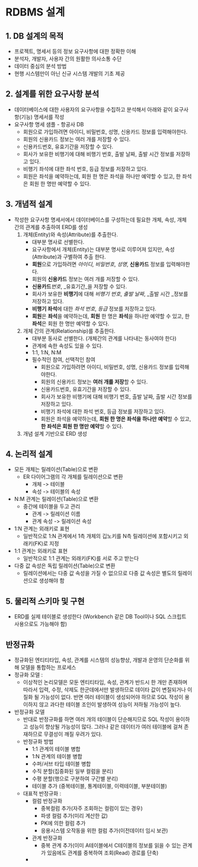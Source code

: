 # RDBMS 설계



## 1. DB 설계의 목적

- 프로젝트, 명세서 등의 정보 요구사항에 대한 정확한 이해
- 분석자, 개발자, 사용자 간의 원활한 의사소통 수단
- 데이터 중심의 분석 방법
- 현행 시스템만이 아닌 신규 시스템 개발의 기초 제공



## 2. 설계를 위한 요구사항 분석

- 데이터베이스에 대한 사용자의 요구사항을 수집하고 분석해서 아래와 같이 요구사항(기능) 명세서를 작성
- 요구사항 명세 샘플 - 항공사 DB
  - 회원으로 가입하려면 아이디, 비밀번호, 성명, 신용카드 정보를 입력해야한다.
  - 회원의 신용카드 정보는 여러 개를 저장할 수 있다.
  - 신용카드번호, 유효기간을 저장할 수 있다.
  - 회사가 보유한 비행기에 대해 비행기 번호, 출발 날짜, 출발 시간 정보를 저장하고 있다.
  - 비행기 좌석에 대한 좌석 번호, 등급 정보를 저장하고 있다.
  - 회원은 좌석을 예약하는데, 회원 한 명은 좌석을 하나만 예약할 수 있고, 한 좌석은 회원 한 명만 예약할 수 있다.





## 3. 개념적 설계

- 작성한 요구사항 명세서에서 데이터베이스를 구성하는데 필요한 개체, 속성, 개체 간의 관계를 추출하여 ERD를 생성
  1. 개체(Entity)와 속성(Attribute)를 추출한다.
     - 대부분 명사로 선별한다.
     - 요구사항에서 개체(Entity)는 대부분 명사로 이루어져 있지만, 속성(Attribute)과 구별하여 추출 한다.
     - **회원**으로 가입하려면 _아이디_, _비밀번호_, _성명_, **신용카드** 정보를 입력해야한다.
     - 회원의 **신용카드** 정보는 여러 개를 저장할 수 있다.
     - **신용카드**_번호_, _유효기간_을 저장할 수 있다.
     - 회사가 보유한 **비행기**에 대해 _비행기 번호_, _출발 날짜_, _출발 시간 _정보를 저장하고 있다.
     - **비행기 좌석**에 대한 _좌석 번호_, _등급_ 정보를 저장하고 있다.
     - **회원**은 **좌석**을 예약하는데, **회원** 한 명은 **좌석**을 하나만 예약할 수 있고, 한 **좌석**은 회원 한 명만 예약할 수 있다.
  2. 개체 간의 관계(Relationship)를 추출한다.
     - 대부분 동사로 선별한다. (개체간의 관계를 나타내는 동사여야 한다)
     - 관계에 속한 속성도 있을 수 있다.
     - 1:1, 1:N, N:M
     - 필수적인 참여, 선택적인 참여
       - 회원으로 가입하려면 아이디, 비밀번호, 성명, 신용카드 정보를 입력해야한다.
       - 회원의 신용카드 정보는 **여러 개를 저장**할 수 있다.
       - 신용카드번호, 유효기간을 저장할 수 있다.
       - 회사가 보유한 비행기에 대해 비행기 번호, 출발 날짜, 출발 시간 정보를 저장하고 있다.
       - 비행기 좌석에 대한 좌석 번호, 등급 정보를 저장하고 있다.
       - 회원은 좌석을 예약하는데, **회원 한 명은 좌석을 하나만 예약**할 수 있고, **한 좌석은 회원 한 명만 예약**할 수 있다.
  3. 개념 설계 기반으로 ERD 생성



## 4. 논리적 설계

- 모든 개체는 릴레이션(Table)으로 변환
  - ER 다이어그램의 각 개체를 릴레이션으로 변환
    - 개체 -> 테이블
    - 속성 -> 테이블의 속성
- N:M 관계는 릴레이션(Table)으로 변환
  - 중간에 테이블을 두고 관리
    - 관계 -> 릴레이션 이름
    - 관계 속성 -> 릴레이션 속성
- 1:N 관계는 외래키로 표현
  - 일반적으로 1:N 관계에서 1측 개체의 깁노키를 N측 릴레이션에 포함시키고 외래키(FK)로 지정
- 1:1 관계는 외래키로 표현
  - 일반적으로 1:1 관계는 외래키(FK)를 서로 주고 받는다
- 다중 값 속성은 독립 릴레이션(Table)으로 변환
  - 릴레이션에서는 다중 값 속성을 가질 수 없으므로 다중 값 속성은 별도의 릴레이션으로 생성해야 함



## 5. 물리적 스키마 및 구현

- ERD를 실제 테이블로 생성한다 (Workbench 같은 DB Tool이나 SQL 스크립트 사용으로도 가능해야 함)





## 반정규화

- 정규화된 엔티티타입, 속성, 관계를 시스템의 성능향상, 개발과 운영의 단순화를 위해 모델을 통합하는 프로세스
- 정규화 모델 :
  - 이상적인 논리모델은 모둔 엔티티타입, 속성, 관계가 반드시 한 개만 존재하며 따라서 입력, 수정, 삭제도 한군데에서만 발생하므로 데이타 값이 변질되거나 이질화 될 가능성이 없다. 반면 여러 테이블이 생성되어야 하므로 SQL 작성이 용이하지 않고 과다한 테이블 조인이 발생하여 성능이 저하될 가능성이 높다.
- 반정규화 모델
  - 반대로 반정규화를 하면 여러 개의 테이블이 단순해지므로 SQL 작성이 용이하고 성능이 향상될 가능성이 많다. 그러나 같은 데이터가 여러 테이블에 걸쳐 존재하므로 무결성이 깨질 우려가 있다.
  - 반정규화 방법 
    - 1:1 관계의 테이블 병합
    - 1:N 관계의 테이블 병합
    - 수퍼/서브 타입 테이블 병합
    - 수직 분할(집중화된 일부 컬럼을 분리)
    - 수평 분할(행으로 구분하여 구간별 분리)
    - 테이블 추가 (중복테이블, 통계테이블, 이력테이블, 부분테이블)
  - 대표적 반정규화 :
    - 컬럼 반정규화
      - 중복컬럼 추가(자주 조회하는 컬럼이 있는 경우)
      - 파생 컬럼 추가(미리 계산한 값)
      - PK에 의한 컬럼 추가
      - 응용시스템 오작동을 위한 컬럼 추가(이전데이터 임시 보관)
    - 관계 반정규화
      - 중복 관계 추가(이미 A테이블에서 C테이블의 정보를 읽을 수 있는 관계가 있음에도 관계를 중복하여 조회(Read) 경로를 단축)
    - 

